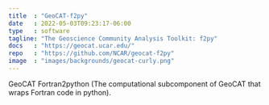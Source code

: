 ```yaml
---
title  : "GeoCAT-f2py"
date   : 2022-05-03T09:23:17-06:00
type   : software
tagline: "The Geoscience Community Analysis Toolkit: f2py"
docs   : "https://geocat.ucar.edu/"
repo   : "https://github.com/NCAR/geocat-f2py"
image  : "images/backgrounds/geocat-curly.png"
---
```


GeoCAT Fortran2python (The computational subcomponent of GeoCAT that wraps Fortran code in python).